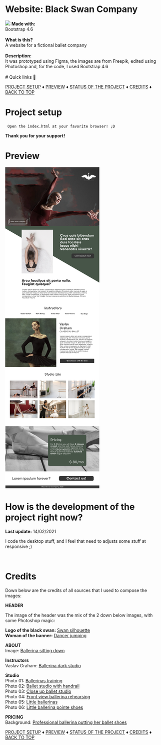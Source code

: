# Website: Black Swan Company
<img src="src/img/readme/mockup_desktop.png" />
<b>Made with:</b><br/>
Bootstrap 4.6
<br/><br/>
<b>What is this?</b><br/>
A website for a fictional ballet company
<br/><br/>
<b>Description:</b><br/>
It was prototyped using Figma, the images are from Freepik, edited using Photoshop
and, for the code, I used Bootstrap 4.6
<br/><br/>
# Quick links &#128150;
<div>
  
[PROJECT SETUP](#Project-setup) &diams; [PREVIEW](#Preview) &diams; [STATUS OF THE PROJECT](#How-is-the-development-of-the-project-right-now) &diams; [CREDITS](#Credits) &diams; [BACK TO TOP](#Website-Black-Swan-Company)

<div>

# Project setup
```
 Open the index.html at your favorite browser! ;D
```

<b>Thank you for your support!</b>

# Preview
<img src="src/img/readme/overview_desktop.png" alt="Black Swan Company" />


# How is the development of the project right now?
<b>Last update:</b> 14/02/2021

I code the desktop stuff, and I feel that need to adjusts some stuff at responsive ;)

<br/>

# Credits

Down below are the credits of all sources that I used to compose the images:

<b>HEADER</b>

The image of the header was the mix of the 2 down below images, with some Photoshop magic:

<b>Logo of the black swan:</b>
<a href="https://www.freepik.com/free-vector/swan-silhouette-concept_7327566.htm" target="_blank">Swan silhouette</a>
<br>
<b>Woman of the banner:</b>
<a href="https://www.freepik.com/free-photo/young-beautiful-modern-style-dancer-jumping_8679628.htm" target="_blank">Dancer jumping</a>

<b>ABOUT</b><br>
Image: <a href="https://www.freepik.com/free-photo/ballerina-dancer-sitting-down-with-her-legs-crossed_7932597.htm#position=29" target="_blank">Ballerina sitting down</a>

<b>Instructors</b><br>
Vaslav Graham: <a href="https://www.freepik.com/free-photo/young-graceful-tender-ballerina-dark-studio_8821590.htm" target="_blank">Ballerina dark studio</a>

<b>Studio</b><br>
Photo 01: <a href="https://www.freepik.com/free-photo/professional-ballerinas-training-together-with-pointe-shoes-leotards_12059939.htm" target="_blank">Ballerinas training</a><br>
Photo 02: <a href="https://www.freepik.com/free-photo/professional-ballet-studio-with-handrail_7076802.htm#page=1&query=studio%20ballet&position=9" target="_blank">Ballet studio with handrail</a><br>
Photo 03: <a href="https://www.freepik.com/free-photo/close-up-ballet-studio-handrail_7076831.htm" target="_blank">Close up ballet studio</a><br>
Photo 04: <a href="https://www.freepik.com/free-photo/front-view-ballerina-rehearsing-floor_12059892.htm" target="_blank">Front view ballerina rehearsing</a><br>
Photo 05: <a href="https://www.freepik.com/free-photo/cute-little-ballerinas-pink-ballet-costume-children-pointe-shoes-is-dancing-room-kid-dance-class-with-teacher_11799899.htm#page=1&query=studio%20ballet&position=22" target="_blank">Little ballerinas</a><br>
Photo 06: <a href="https://www.freepik.com/free-photo/cute-little-ballerina-pink-ballet-costume-child-pointe-shoes-is-dancing-room-kid-dance-class_11155275.htm" target="_blank">Little ballerina pointe shoes</a><br>

<b>PRICING</b><br>
Background: <a href="https://www.freepik.com/free-photo/professional-ballerina-putting-her-ballet-shoes_8679374.htm" target="_blank">Professional ballerina putting her ballet shoes</a>

<div>
  
[PROJECT SETUP](#Project-setup) &diams; [PREVIEW](#Preview) &diams; [STATUS OF THE PROJECT](#How-is-the-development-of-the-project-right-now) &diams; [CREDITS](#Credits) &diams; [BACK TO TOP](#Website-Black-Swan-Company)

<div>


